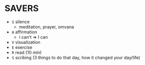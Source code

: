 # SAVERS

- `S` silence
  - meditation, prayer, omvana
- `A` affirmation
  - i can't => I can
- `V` visualization
- `E` exercise
- `R` read (10 min)
- `S` scribing (3 things to do that day, how it changed your day/life)
